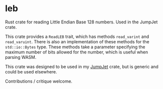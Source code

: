 # leb
Rust crate for reading Little Endian Base 128 numbers. Used in the JumpJet crate.

This crate provides a `ReadLEB` trait, which has methods `read_varint` and `read_varuint`. There is also an implementation of these methods for the `std::io::Bytes` type. These methods take a parameter specifying the maximum number of bits allowed for the number, which is useful when parsing WASM.

This crate was designed to be used in my [JumpJet](https://github.com/jawm/jumpjet) crate, but is generic and could be used elsewhere.

Contributions / critique welcome.
